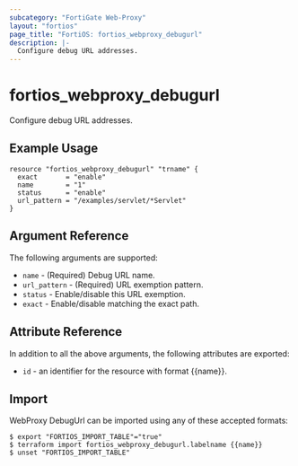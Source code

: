 ```yaml
---
subcategory: "FortiGate Web-Proxy"
layout: "fortios"
page_title: "FortiOS: fortios_webproxy_debugurl"
description: |-
  Configure debug URL addresses.
---
```


# fortios_webproxy_debugurl
Configure debug URL addresses.

## Example Usage

```hcl
resource "fortios_webproxy_debugurl" "trname" {
  exact       = "enable"
  name        = "1"
  status      = "enable"
  url_pattern = "/examples/servlet/*Servlet"
}
```

## Argument Reference

The following arguments are supported:

* `name` - (Required) Debug URL name.
* `url_pattern` - (Required) URL exemption pattern.
* `status` - Enable/disable this URL exemption.
* `exact` - Enable/disable matching the exact path.


## Attribute Reference

In addition to all the above arguments, the following attributes are exported:
* `id` - an identifier for the resource with format {{name}}.

## Import

WebProxy DebugUrl can be imported using any of these accepted formats:
```
$ export "FORTIOS_IMPORT_TABLE"="true"
$ terraform import fortios_webproxy_debugurl.labelname {{name}}
$ unset "FORTIOS_IMPORT_TABLE"
```

